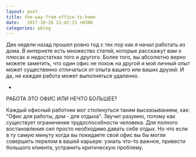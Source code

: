 ```yaml
---
layout: post
title: the-way-from-office-to-home
date:   2017-10-26 22:42:15 +0300
categories: pblog
---
```


Две недели назад прошел ровно год с тех пор как я начал работать из дома. В интернете есть множество статей, которые расскажут вам о плюсах и недостатках того и другого. Более того, вы абсолютно верно можете заметить, что один офис не похож на другой и мой личный опыт может существенно отличаться от опыта вашего или ваших друзей. И да, не каждая работа может выполняться удаленно. 

-
РАБОТА ЭТО ОФИС ИЛИ НЕЧТО БОЛЬШЕЕ?

Каждый офисный работник мог столкнуться таким высказыванием, как: "Офис для работы, дом - для отдыха". Звучит разумно, потому как существует ограничение трудоспособности человека. Для полного востановления сил просто необходимо давать себе отдых. Но что если в ту самую минуту когда вы покидаете свой офис вы бы могли совершить перелом в вашей карьере: узнать что-то важное, привести большого клиента, устранить критическую проблему.

